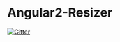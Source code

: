 # Angular2-Resizer

[![Gitter](https://badges.gitter.im/jimmymade/Angular2-Resizer.svg)](https://gitter.im/jimmymade/Angular2-Resizer?utm_source=badge&utm_medium=badge&utm_campaign=pr-badge&utm_content=badge)